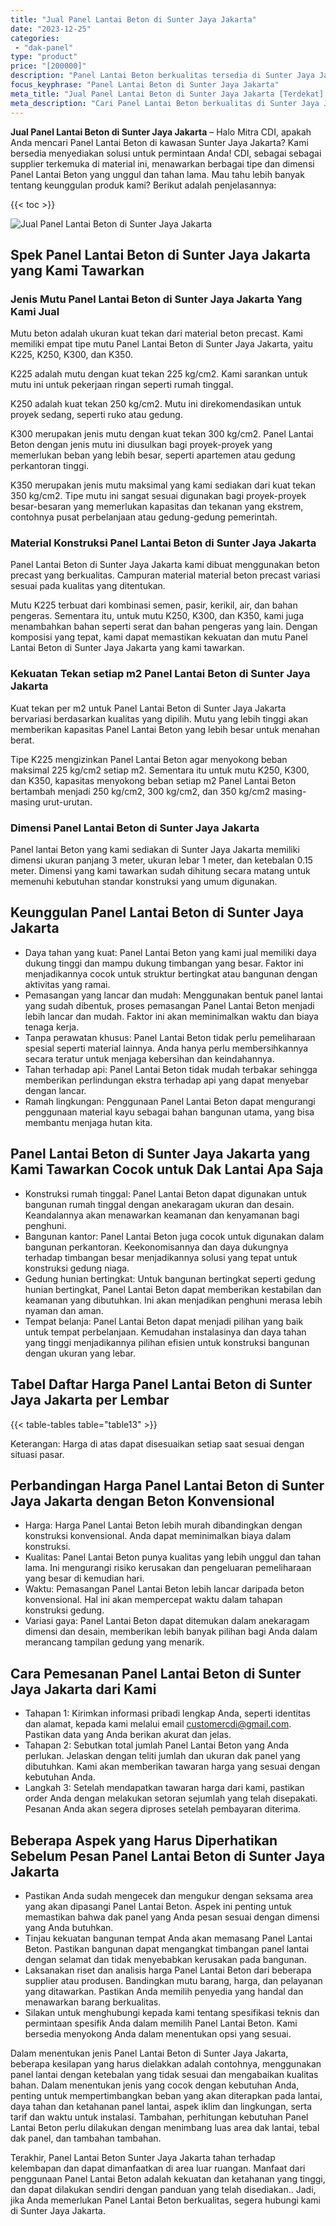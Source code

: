 ```yaml
---
title: "Jual Panel Lantai Beton di Sunter Jaya Jakarta"
date: "2023-12-25"
categories:
 - "dak-panel"
type: "product"
price: "[200000]"
description: "Panel Lantai Beton berkualitas tersedia di Sunter Jaya Jakarta. Panel Lantai Beton dirancang untuk kebutuhan konstruksi modern dengan performa prima. Konsultasi gratis."
focus_keyphrase: "Panel Lantai Beton di Sunter Jaya Jakarta"
meta_title: "Jual Panel Lantai Beton di Sunter Jaya Jakarta [Terdekat] - CDI"
meta_description: "Cari Panel Lantai Beton berkualitas di Sunter Jaya Jakarta?. Kami menyediakan Panel Lantai Beton premium untuk proyek konstruksi. Promo menarik hanya di sini."
---
```


**Jual Panel Lantai Beton di Sunter Jaya Jakarta** – Halo Mitra CDI, apakah Anda mencari Panel Lantai Beton di kawasan Sunter Jaya Jakarta? Kami bersedia menyediakan solusi untuk permintaan Anda! CDI, sebagai sebagai supplier terkemuka di material ini, menawarkan berbagai tipe dan dimensi Panel Lantai Beton yang unggul dan tahan lama. Mau tahu lebih banyak tentang keunggulan produk kami? Berikut adalah penjelasannya:

{{< toc >}}

![Jual Panel Lantai Beton di Sunter Jaya Jakarta](/images/dak-panel/dak-panel-13.jpg)

## Spek Panel Lantai Beton di Sunter Jaya Jakarta yang Kami Tawarkan

### Jenis Mutu Panel Lantai Beton di Sunter Jaya Jakarta Yang Kami Jual

Mutu beton adalah ukuran kuat tekan dari material beton precast. Kami memiliki empat tipe mutu Panel Lantai Beton di Sunter Jaya Jakarta, yaitu K225, K250, K300, dan K350.

K225 adalah mutu dengan kuat tekan 225 kg/cm2. Kami sarankan untuk mutu ini untuk pekerjaan ringan seperti rumah tinggal.

K250 adalah kuat tekan 250 kg/cm2. Mutu ini direkomendasikan untuk proyek sedang, seperti ruko atau gedung.

K300 merupakan jenis mutu dengan kuat tekan 300 kg/cm2. Panel Lantai Beton dengan jenis mutu ini diusulkan bagi proyek-proyek yang memerlukan beban yang lebih besar, seperti apartemen atau gedung perkantoran tinggi.

K350 merupakan jenis mutu maksimal yang kami sediakan dari kuat tekan 350 kg/cm2. Tipe mutu ini sangat sesuai digunakan bagi proyek-proyek besar-besaran yang memerlukan kapasitas dan tekanan yang ekstrem, contohnya pusat perbelanjaan atau gedung-gedung pemerintah.

### Material Konstruksi Panel Lantai Beton di Sunter Jaya Jakarta

Panel Lantai Beton di Sunter Jaya Jakarta kami dibuat menggunakan beton precast yang berkualitas. Campuran material material beton precast variasi sesuai pada kualitas yang ditentukan.

Mutu K225 terbuat dari kombinasi semen, pasir, kerikil, air, dan bahan pengeras. Sementara itu, untuk mutu K250, K300, dan K350, kami juga menambahkan bahan seperti serat dan bahan pengeras yang lain. Dengan komposisi yang tepat, kami dapat memastikan kekuatan dan mutu Panel Lantai Beton di Sunter Jaya Jakarta yang kami tawarkan.

### Kekuatan Tekan setiap m2 Panel Lantai Beton di Sunter Jaya Jakarta

Kuat tekan per m2 untuk Panel Lantai Beton di Sunter Jaya Jakarta bervariasi berdasarkan kualitas yang dipilih. Mutu yang lebih tinggi akan memberikan kapasitas Panel Lantai Beton yang lebih besar untuk menahan berat.

Tipe K225 mengizinkan Panel Lantai Beton agar menyokong beban maksimal 225 kg/cm2 setiap m2. Sementara itu untuk mutu K250, K300, dan K350, kapasitas menyokong beban setiap m2 Panel Lantai Beton bertambah menjadi 250 kg/cm2, 300 kg/cm2, dan 350 kg/cm2 masing-masing urut-urutan.

### Dimensi Panel Lantai Beton di Sunter Jaya Jakarta

Panel lantai Beton yang kami sediakan di Sunter Jaya Jakarta memiliki dimensi ukuran panjang 3 meter, ukuran lebar 1 meter, dan ketebalan 0.15 meter. Dimensi yang kami tawarkan sudah dihitung secara matang untuk memenuhi kebutuhan standar konstruksi yang umum digunakan.

## Keunggulan Panel Lantai Beton di Sunter Jaya Jakarta

*   Daya tahan yang kuat: Panel Lantai Beton yang kami jual memiliki daya dukung tinggi dan mampu dukung timbangan yang besar. Faktor ini menjadikannya cocok untuk struktur bertingkat atau bangunan dengan aktivitas yang ramai.
*   Pemasangan yang lancar dan mudah: Menggunakan bentuk panel lantai yang sudah dibentuk, proses pemasangan Panel Lantai Beton menjadi lebih lancar dan mudah. Faktor ini akan meminimalkan waktu dan biaya tenaga kerja.
*   Tanpa perawatan khusus: Panel Lantai Beton tidak perlu pemeliharaan spesial seperti material lainnya. Anda hanya perlu membersihkannya secara teratur untuk menjaga kebersihan dan keindahannya.
*   Tahan terhadap api: Panel Lantai Beton tidak mudah terbakar sehingga memberikan perlindungan ekstra terhadap api yang dapat menyebar dengan lancar.
*   Ramah lingkungan: Penggunaan Panel Lantai Beton dapat mengurangi penggunaan material kayu sebagai bahan bangunan utama, yang bisa membantu menjaga hutan kita.

## Panel Lantai Beton di Sunter Jaya Jakarta yang Kami Tawarkan Cocok untuk Dak Lantai Apa Saja

*   Konstruksi rumah tinggal: Panel Lantai Beton dapat digunakan untuk bangunan rumah tinggal dengan anekaragam ukuran dan desain. Keandalannya akan menawarkan keamanan dan kenyamanan bagi penghuni.
*   Bangunan kantor: Panel Lantai Beton juga cocok untuk digunakan dalam bangunan perkantoran. Keekonomisannya dan daya dukungnya terhadap timbangan besar menjadikannya solusi yang tepat untuk konstruksi gedung niaga.
*   Gedung hunian bertingkat: Untuk bangunan bertingkat seperti gedung hunian bertingkat, Panel Lantai Beton dapat memberikan kestabilan dan keamanan yang dibutuhkan. Ini akan menjadikan penghuni merasa lebih nyaman dan aman.
*   Tempat belanja: Panel Lantai Beton dapat menjadi pilihan yang baik untuk tempat perbelanjaan. Kemudahan instalasinya dan daya tahan yang tinggi menjadikannya pilihan efisien untuk konstruksi bangunan dengan ukuran yang lebar.

## Tabel Daftar Harga Panel Lantai Beton di Sunter Jaya Jakarta per Lembar

{{< table-tables table="table13" >}}

Keterangan: Harga di atas dapat disesuaikan setiap saat sesuai dengan situasi pasar.

## Perbandingan Harga Panel Lantai Beton di Sunter Jaya Jakarta dengan Beton Konvensional

*   Harga: Harga Panel Lantai Beton lebih murah dibandingkan dengan konstruksi konvensional. Anda dapat meminimalkan biaya dalam konstruksi.
*   Kualitas: Panel Lantai Beton punya kualitas yang lebih unggul dan tahan lama. Ini mengurangi risiko kerusakan dan pengeluaran pemeliharaan yang besar di kemudian hari.
*   Waktu: Pemasangan Panel Lantai Beton lebih lancar daripada beton konvensional. Hal ini akan mempercepat waktu dalam tahapan konstruksi gedung.
*   Variasi gaya: Panel Lantai Beton dapat ditemukan dalam anekaragam dimensi dan desain, memberikan lebih banyak pilihan bagi Anda dalam merancang tampilan gedung yang menarik.

## Cara Pemesanan Panel Lantai Beton di Sunter Jaya Jakarta dari Kami

*   Tahapan 1: Kirimkan informasi pribadi lengkap Anda, seperti identitas dan alamat, kepada kami melalui email customercdi@gmail.com. Pastikan data yang Anda berikan akurat dan jelas.
*   Tahapan 2: Sebutkan total jumlah Panel Lantai Beton yang Anda perlukan. Jelaskan dengan teliti jumlah dan ukuran dak panel yang dibutuhkan. Kami akan memberikan tawaran harga yang sesuai dengan kebutuhan Anda.
*   Langkah 3: Setelah mendapatkan tawaran harga dari kami, pastikan order Anda dengan melakukan setoran sejumlah yang telah disepakati. Pesanan Anda akan segera diproses setelah pembayaran diterima.
## Beberapa Aspek yang Harus Diperhatikan Sebelum Pesan Panel Lantai Beton di Sunter Jaya Jakarta

*   Pastikan Anda sudah mengecek dan mengukur dengan seksama area yang akan dipasangi Panel Lantai Beton. Aspek ini penting untuk memastikan bahwa dak panel yang Anda pesan sesuai dengan dimensi yang Anda butuhkan.
*   Tinjau kekuatan bangunan tempat Anda akan memasang Panel Lantai Beton. Pastikan bangunan dapat mengangkat timbangan panel lantai dengan selamat dan tidak menyebabkan kerusakan pada bangunan.
*   Laksanakan riset dan analisis harga Panel Lantai Beton dari beberapa supplier atau produsen. Bandingkan mutu barang, harga, dan pelayanan yang ditawarkan. Pastikan Anda memilih penyedia yang handal dan menawarkan barang berkualitas.
*   Silakan untuk menghubungi kepada kami tentang spesifikasi teknis dan permintaan spesifik Anda dalam memilih Panel Lantai Beton. Kami bersedia menyokong Anda dalam menentukan opsi yang sesuai.

Dalam menentukan jenis Panel Lantai Beton di Sunter Jaya Jakarta, beberapa kesilapan yang harus dielakkan adalah contohnya, menggunakan panel lantai dengan ketebalan yang tidak sesuai dan mengabaikan kualitas bahan. Dalam menentukan jenis yang cocok dengan kebutuhan Anda, penting untuk mempertimbangkan beban yang akan diterapkan pada lantai, daya tahan dan ketahanan panel lantai, aspek iklim dan lingkungan, serta tarif dan waktu untuk instalasi. Tambahan, perhitungan kebutuhan Panel Lantai Beton perlu dilakukan dengan menimbang luas area dak lantai, tebal dak panel, dan tambahan tambahan.

Terakhir, Panel Lantai Beton Sunter Jaya Jakarta tahan terhadap kelembapan dan dapat dimanfaatkan di area luar ruangan. Manfaat dari penggunaan Panel Lantai Beton adalah kekuatan dan ketahanan yang tinggi, dan dapat dilakukan sendiri dengan panduan yang telah disediakan.. Jadi, jika Anda memerlukan Panel Lantai Beton berkualitas, segera hubungi kami di Sunter Jaya Jakarta.